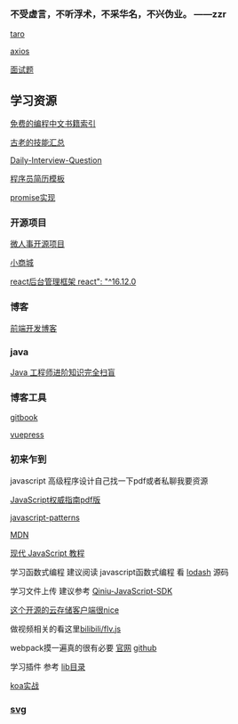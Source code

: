 
### 不受虚言，不听浮术，不采华名，不兴伪业。 ——zzr

[taro](taro/)

<!-- [nodeScripts](npmScripts/) -->

[axios](axios/)

<!-- [webpack](webpack/) -->

[面试题](面试题/)

<!-- [前端性能优化](optimization/) -->

<!-- [webgl](webgl/) -->

## 学习资源

[免费的编程中文书籍索引](https://github.com/justjavac/free-programming-books-zh_CN)

[古老的技能汇总](https://github.com/JacksonTian/fks)

[Daily-Interview-Question](https://github.com/Advanced-Frontend/Daily-Interview-Question)

[程序员简历模板](https://github.com/geekcompany/ResumeSample)

[promise实现](https://github.com/then/promise)



<!-- ### ui框架

[layui 原生 HTML/CSS/JS ](https://github.com/sentsin/layui) -->

### 开源项目

[微人事开源项目](https://github.com/lenve/vhr)

[小商城](https://github.com/linlinjava/litemall)

[react后台管理框架 react": "^16.12.0](https://github.com/duxianwei520/react)

### 博客

[前端开发博客](http://caibaojian.com/c/weekly)

### java

[Java 工程师进阶知识完全扫盲](https://github.com/doocs/advanced-java)

### 博客工具

[gitbook](http://www.chengweiyang.cn/gitbook/index.html)

[vuepress](https://www.vuepress.cn/)


### 初来乍到

javascript 高级程序设计自己找一下pdf或者私聊我要资源

[JavaScript权威指南pdf版](http://rjxz7.gds.name/2015/JavaScriptqwzn6.pdf)

[javascript-patterns](https://github.com/jayli/javascript-patterns)

[MDN](https://developer.mozilla.org/zh-CN/docs/Learn)

[现代 JavaScript 教程](https://github.com/javascript-tutorial/zh.javascript.info/tree/master)

<!-- ### 高手过招 -->

学习函数式编程 建议阅读 javascript函数式编程 看 [lodash](https://github.com/lodash/lodash) 源码

学习文件上传 建议参考 [Qiniu-JavaScript-SDK](https://github.com/qiniu/js-sdk)

[这个开源的云存储客户端很nice](https://github.com/willnewii/qiniuClient)

做视频相关的看这里[bilibili/flv.js](https://github.com/bilibili/flv.js)

webpack摸一遍真的很有必要 [官网](https://webpack.js.org/) [github](https://github.com/webpack/webpack)

学习插件 参考 [lib目录](https://github.com/webpack/webpack/tree/master/lib)

[koa实战](https://github.com/ikcamp/koa2-tutorial)

### [svg](https://d3js.org.cn/svg/)

  
<div>
  <script type="text/javascript" src="https://js.users.51.la/20355063.js"></script>
</div>


